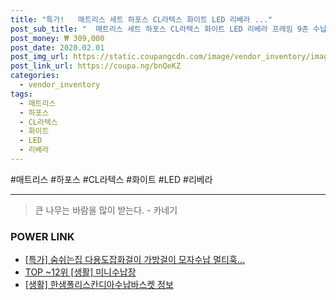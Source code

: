 ```yaml
--- 
title: "특가!   매트리스 세트 하포스 CL라텍스 화이트 LED 리베라 ..." 
post_sub_title: "  매트리스 세트 하포스 CL라텍스 화이트 LED 리베라 프레임 9존 수납형 독립스프링" 
post_money: ₩ 309,000 
post_date: 2020.02.01 
post_img_url: https://static.coupangcdn.com/image/vendor_inventory/images/2017/10/26/11/7/6bea1914-eae6-46fb-9b46-75893960fffd.jpg 
post_link_url: https://coupa.ng/bnQeKZ 
categories: 
  - vendor_inventory 
tags: 
  - 매트리스 
  - 하포스 
  - CL라텍스 
  - 화이트 
  - LED 
  - 리베라 
--- 
```

  #매트리스 #하포스 #CL라텍스 #화이트 #LED #리베라 
<hr> 

> 큰 나무는 바람을 많이 받는다. - 카네기 


### POWER LINK

* <a href="https://blog.naver.com/santokki14/221790928045" target="_blank">[특가] 숨쉬는집 다용도잡화걸이 가방걸이 모자수납 멀티훅...</a>
* <a href="https://blog.naver.com/an0733/221786171755" target="_blank"> TOP ~12위 [생활] 미니수납장</a>
* <a href="https://blog.naver.com/santokki14/221772204347" target="_blank"> [생활] 한샘폴리스칸디아수납바스켓 정보 </a>
